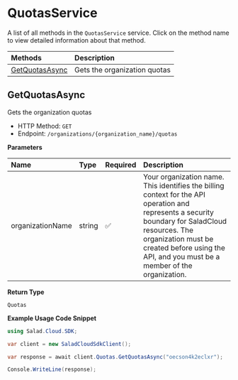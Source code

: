 # QuotasService

A list of all methods in the `QuotasService` service. Click on the method name to view detailed information about that method.

| Methods                           | Description                  |
| :-------------------------------- | :--------------------------- |
| [GetQuotasAsync](#getquotasasync) | Gets the organization quotas |

## GetQuotasAsync

Gets the organization quotas

- HTTP Method: `GET`
- Endpoint: `/organizations/{organization_name}/quotas`

**Parameters**

| Name             | Type   | Required | Description                                                                                                                                                                                                                                         |
| :--------------- | :----- | :------- | :-------------------------------------------------------------------------------------------------------------------------------------------------------------------------------------------------------------------------------------------------- |
| organizationName | string | ✅       | Your organization name. This identifies the billing context for the API operation and represents a security boundary for SaladCloud resources. The organization must be created before using the API, and you must be a member of the organization. |

**Return Type**

`Quotas`

**Example Usage Code Snippet**

```csharp
using Salad.Cloud.SDK;

var client = new SaladCloudSdkClient();

var response = await client.Quotas.GetQuotasAsync("oecson4k2eclxr");

Console.WriteLine(response);
```
